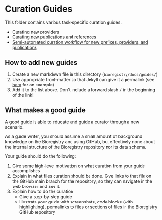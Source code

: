 # Curation Guides

This folder contains various task-specific curation guides.

- [Curating new providers](curation/providers)
- [Curating new publications and references](curation/publications)
- [Semi-automated curation workflow for new prefixes, providers, and publications](/curation/literature)

## How to add new guides

1. Create a new markdown file in this directory (`bioregistry/docs/guides/`)
2. Use appropriate front-matter so that Jekyll can give it a permalink
   (see
   [here](https://github.com/biopragmatics/bioregistry/blob/fe2a685503ae2c9ff863908bf885c71fd240c21d/docs/guides/providers.md?plain=1#L1-L5)
   for an example)
3. Add it to the list above. Don't include a forward slash `/` in the beginning of the link!

## What makes a good guide

A good guide is able to educate and guide a curator through a new scenario.

As a guide writer, you should assume a small amount of background knowledge on the Bioregistry
and using GitHub, but effectively none about the internal structure of the Bioregistry repository
nor its data schema.

Your guide should do the following:

1. Give some high-level motivation on what curation from your guide accomplishes
2. Explain in what files curation should be done. Give links to that file on the GitHub main branch for the
   repository, so they can navigate in the web browser and see it. 
3. Explain how to do the curation 
   - Give a step-by-step guide
   - Illustrate your guide with screenshots, code blocks (with highlighting), 
     permalinks to files or sections of files in the Bioregistry GitHub repository
